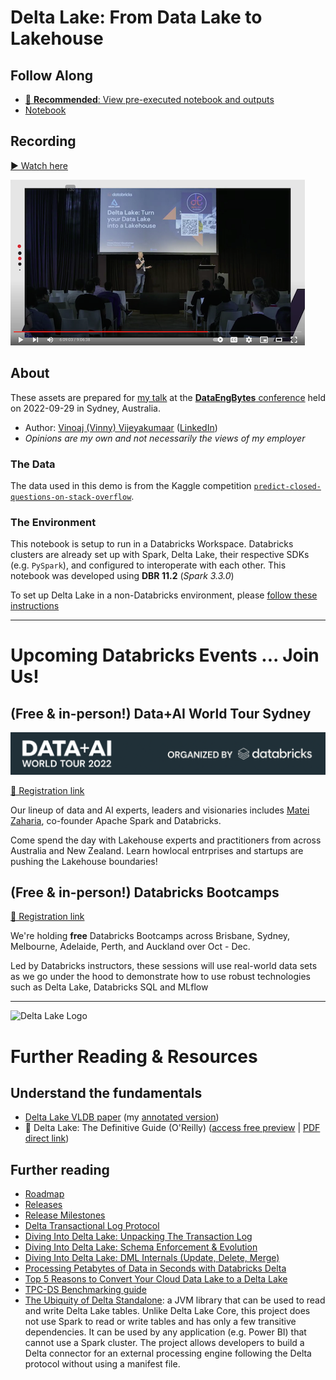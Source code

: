 # Delta Lake: From Data Lake to Lakehouse

## Follow Along
- [🌟 **Recommended**: View pre-executed notebook and outputs](https://vinoaj.github.io/databricks-resources/presentations/dataengconf_syd_20220929/DataEngBytes-Delta-Lake-Demo.html)
- [Notebook](DataEngBytes-Delta-Lake-Demo.py)

## Recording
[▶️ Watch here](https://www.youtube.com/watch?v=nGmpnYe9k-A) 

[![Watch recording](youtube_thumbnail.png)](https://youtu.be/k6IEaMF7U7A?t=22131)

## About

These assets are prepared for [my talk](https://dataengconf.com.au/conference/schedule) at the [**DataEngBytes** conference](https://dataengconf.com.au/conference/sydney) held on 2022-09-29 in Sydney, Australia.

- Author: [Vinoaj (Vinny) Vijeyakumaar](https://github.com/vinoaj) ([LinkedIn](https://www.linkedin.com/in/vinoaj))
- _Opinions are my own and not necessarily the views of my employer_


### The Data

The data used in this demo is from the Kaggle competition [`predict-closed-questions-on-stack-overflow`](https://www.kaggle.com/competitions/predict-closed-questions-on-stack-overflow/overview).


### The Environment
This notebook is setup to run in a Databricks Workspace. Databricks clusters are already set up with Spark, Delta Lake, their respective SDKs (e.g. `PySpark`), and configured to interoperate with each other. This notebook was developed using **DBR 11.2** (_Spark 3.3.0_)

To set up Delta Lake in a non-Databricks environment, please [follow these instructions](https://docs.delta.io/latest/quick-start.html)

---

# Upcoming Databricks Events ... Join Us!
## (Free & in-person!) Data+AI World Tour Sydney
![Data+AI World Tour Sydney](../../assets/img/data_ai_world_tour_sydney.png)

[🔗 Registration link](https://www.databricks.com/dataaisummit/worldtour/sydney)

Our lineup of data and AI experts, leaders and visionaries includes [Matei Zaharia](https://www.linkedin.com/in/mateizaharia), co-founder Apache Spark and Databricks. 

Come spend the day with Lakehouse experts and practitioners from across Australia and New Zealand. Learn howlocal entrprises and startups are pushing the Lakehouse boundaries!

## (Free & in-person!) Databricks Bootcamps
[🔗 Registration link](https://pages.databricks.com/00-202202-APJ-FE-Databricks-Bootcamp-2022-q4-Router_LP---Registration-page.html?utm_source=databricks&utm_medium=vinny&utm_campaign=7013f000000LkDCAA0)

We're holding **free** Databricks Bootcamps across Brisbane, Sydney, Melbourne, Adelaide, Perth, and Auckland over Oct - Dec.

Led by Databricks instructors, these sessions will use real-world data sets as we go under the hood to demonstrate how to use robust technologies such as Delta Lake, Databricks SQL and MLflow

---

<img src="https://docs.delta.io/latest/_static/delta-lake-white.png" width="100" alt="Delta Lake Logo"></img>
# Further Reading & Resources

## Understand the fundamentals
- [Delta Lake VLDB paper](https://databricks.com/wp-content/uploads/2020/08/p975-armbrust.pdf) (my [annotated version](../../assets/p975-armbrust_vinoaj_annotated.pdf))
- 📘 Delta Lake: The Definitive Guide (O'Reilly) ([access free preview](https://www.databricks.com/p/ebook/delta-lake-the-definitive-guide-by-oreilly) | [PDF direct link](https://www.databricks.com/wp-content/uploads/2021/05/9781098104528-1.pdf))

## Further reading 
- [Roadmap](https://github.com/delta-io/delta/issues/1307)
- [Releases](https://github.com/delta-io/delta/releases)
- [Release Milestones](https://github.com/delta-io/delta/milestones)
- [Delta Transactional Log Protocol](https://github.com/delta-io/delta/blob/master/PROTOCOL.md)
- [Diving Into Delta Lake: Unpacking The Transaction Log](https://www.databricks.com/blog/2019/08/21/diving-into-delta-lake-unpacking-the-transaction-log.html)
- [Diving Into Delta Lake: Schema Enforcement & Evolution](https://www.databricks.com/blog/2019/09/24/diving-into-delta-lake-schema-enforcement-evolution.html)
- [Diving Into Delta Lake: DML Internals (Update, Delete, Merge)](https://www.databricks.com/blog/2020/09/29/diving-into-delta-lake-dml-internals-update-delete-merge.html)
- [Processing Petabytes of Data in Seconds with Databricks Delta](https://www.databricks.com/blog/2018/07/31/processing-petabytes-of-data-in-seconds-with-databricks-delta.html)
- [Top 5 Reasons to Convert Your Cloud Data Lake to a Delta Lake](https://databricks.com/blog/2020/08/21/top-5-reasons-to-convert-your-cloud-data-lake-to-a-delta-lake.html)
- [TPC-DS Benchmarking guide](https://github.com/delta-io/delta/tree/master/benchmarks)
- [The Ubiquity of Delta Standalone](https://databricks.com/blog/2022/01/28/the-ubiquity-of-delta-standalone-java-scala-hive-presto-trino-power-bi-and-more.html): a JVM library that can be used to read and write Delta Lake tables. Unlike Delta Lake Core, this project does not use Spark to read or write tables and has only a few transitive dependencies. It can be used by any application (e.g. Power BI) that cannot use a Spark cluster. The project allows developers to build a Delta connector for an external processing engine following the Delta protocol without using a manifest file. 